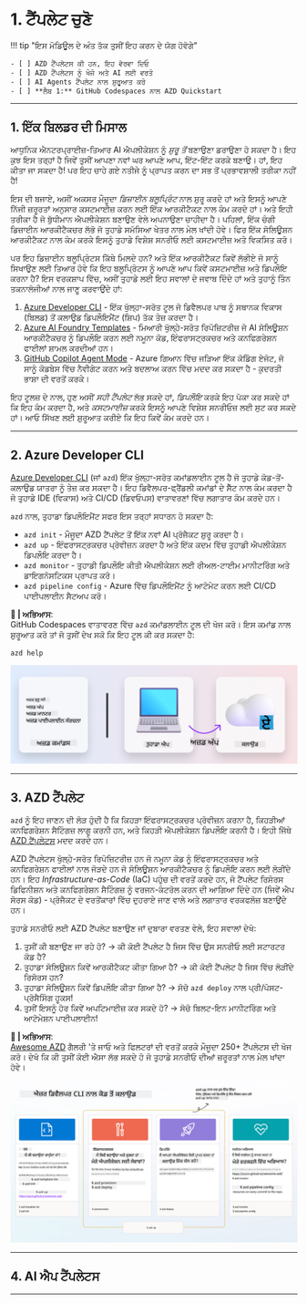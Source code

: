 <!--
CO_OP_TRANSLATOR_METADATA:
{
  "original_hash": "06d6207eff634aefcaa41739490a5324",
  "translation_date": "2025-09-24T14:54:56+00:00",
  "source_file": "workshop/docs/instructions/1-Select-AI-Template.md",
  "language_code": "pa"
}
-->
# 1. ਟੈਂਪਲੇਟ ਚੁਣੋ

!!! tip "ਇਸ ਮੋਡਿਊਲ ਦੇ ਅੰਤ ਤੱਕ ਤੁਸੀਂ ਇਹ ਕਰਨ ਦੇ ਯੋਗ ਹੋਵੋਗੇ"

    - [ ] AZD ਟੈਂਪਲੇਟਸ ਕੀ ਹਨ, ਇਹ ਵੇਰਵਾ ਦਿਓ
    - [ ] AZD ਟੈਂਪਲੇਟਸ ਨੂੰ ਖੋਜੋ ਅਤੇ AI ਲਈ ਵਰਤੋ
    - [ ] AI Agents ਟੈਂਪਲੇਟ ਨਾਲ ਸ਼ੁਰੂਆਤ ਕਰੋ
    - [ ] **ਲੈਬ 1:** GitHub Codespaces ਨਾਲ AZD Quickstart

---

## 1. ਇੱਕ ਬਿਲਡਰ ਦੀ ਮਿਸਾਲ

ਆਧੁਨਿਕ ਐਨਟਰਪ੍ਰਾਈਜ਼-ਤਿਆਰ AI ਐਪਲੀਕੇਸ਼ਨ ਨੂੰ _ਸ਼ੁਰੂ ਤੋਂ_ ਬਣਾਉਣਾ ਡਰਾਉਣਾ ਹੋ ਸਕਦਾ ਹੈ। ਇਹ ਕੁਝ ਇਸ ਤਰ੍ਹਾਂ ਹੈ ਜਿਵੇਂ ਤੁਸੀਂ ਆਪਣਾ ਨਵਾਂ ਘਰ ਆਪਣੇ ਆਪ, ਇੱਟ-ਇੱਟ ਕਰਕੇ ਬਣਾਉ। ਹਾਂ, ਇਹ ਕੀਤਾ ਜਾ ਸਕਦਾ ਹੈ! ਪਰ ਇਹ ਚਾਹੇ ਗਏ ਨਤੀਜੇ ਨੂੰ ਪ੍ਰਾਪਤ ਕਰਨ ਦਾ ਸਭ ਤੋਂ ਪ੍ਰਭਾਵਸ਼ਾਲੀ ਤਰੀਕਾ ਨਹੀਂ ਹੈ!

ਇਸ ਦੀ ਬਜਾਏ, ਅਸੀਂ ਅਕਸਰ ਮੌਜੂਦਾ _ਡਿਜ਼ਾਈਨ ਬਲੂਪ੍ਰਿੰਟ_ ਨਾਲ ਸ਼ੁਰੂ ਕਰਦੇ ਹਾਂ ਅਤੇ ਇਸਨੂੰ ਆਪਣੇ ਨਿੱਜੀ ਜ਼ਰੂਰਤਾਂ ਅਨੁਸਾਰ ਕਸਟਮਾਈਜ਼ ਕਰਨ ਲਈ ਇੱਕ ਆਰਕੀਟੈਕਟ ਨਾਲ ਕੰਮ ਕਰਦੇ ਹਾਂ। ਅਤੇ ਇਹੀ ਤਰੀਕਾ ਹੈ ਜੋ ਬੁੱਧੀਮਾਨ ਐਪਲੀਕੇਸ਼ਨ ਬਣਾਉਣ ਵੇਲੇ ਅਪਨਾਉਣਾ ਚਾਹੀਦਾ ਹੈ। ਪਹਿਲਾਂ, ਇੱਕ ਚੰਗੀ ਡਿਜ਼ਾਈਨ ਆਰਕੀਟੈਕਚਰ ਲੱਭੋ ਜੋ ਤੁਹਾਡੇ ਸਮੱਸਿਆ ਖੇਤਰ ਨਾਲ ਮੇਲ ਖਾਂਦੀ ਹੋਵੇ। ਫਿਰ ਇੱਕ ਸੋਲਿਊਸ਼ਨ ਆਰਕੀਟੈਕਟ ਨਾਲ ਕੰਮ ਕਰਕੇ ਇਸਨੂੰ ਤੁਹਾਡੇ ਵਿਸ਼ੇਸ਼ ਸਨਰੀਓ ਲਈ ਕਸਟਮਾਈਜ਼ ਅਤੇ ਵਿਕਸਿਤ ਕਰੋ।

ਪਰ ਇਹ ਡਿਜ਼ਾਈਨ ਬਲੂਪ੍ਰਿੰਟਸ ਕਿੱਥੇ ਮਿਲਦੇ ਹਨ? ਅਤੇ ਇੱਕ ਆਰਕੀਟੈਕਟ ਕਿਵੇਂ ਲੱਭੀਏ ਜੋ ਸਾਨੂੰ ਸਿਖਾਉਣ ਲਈ ਤਿਆਰ ਹੋਵੇ ਕਿ ਇਹ ਬਲੂਪ੍ਰਿੰਟਸ ਨੂੰ ਆਪਣੇ ਆਪ ਕਿਵੇਂ ਕਸਟਮਾਈਜ਼ ਅਤੇ ਡਿਪਲੌਇ ਕਰਨਾ ਹੈ? ਇਸ ਵਰਕਸ਼ਾਪ ਵਿੱਚ, ਅਸੀਂ ਤੁਹਾਡੇ ਲਈ ਇਹ ਸਵਾਲਾਂ ਦੇ ਜਵਾਬ ਦਿੰਦੇ ਹਾਂ ਅਤੇ ਤੁਹਾਨੂੰ ਤਿੰਨ ਤਕਨਾਲੋਜੀਆਂ ਨਾਲ ਜਾਣੂ ਕਰਵਾਉਂਦੇ ਹਾਂ:

1. [Azure Developer CLI](https://aka.ms/azd) - ਇੱਕ ਖੁੱਲ੍ਹਾ-ਸਰੋਤ ਟੂਲ ਜੋ ਡਿਵੈਲਪਰ ਪਾਥ ਨੂੰ ਸਥਾਨਕ ਵਿਕਾਸ (ਬਿਲਡ) ਤੋਂ ਕਲਾਉਡ ਡਿਪਲੌਇਮੈਂਟ (ਸ਼ਿਪ) ਤੱਕ ਤੇਜ਼ ਕਰਦਾ ਹੈ।
1. [Azure AI Foundry Templates](https://ai.azure.com/templates) - ਮਿਆਰੀ ਖੁੱਲ੍ਹੇ-ਸਰੋਤ ਰਿਪੋਜ਼ਿਟਰੀਜ਼ ਜੋ AI ਸੋਲਿਊਸ਼ਨ ਆਰਕੀਟੈਕਚਰ ਨੂੰ ਡਿਪਲੌਇ ਕਰਨ ਲਈ ਨਮੂਨਾ ਕੋਡ, ਇੰਫਰਾਸਟ੍ਰਕਚਰ ਅਤੇ ਕਨਫਿਗਰੇਸ਼ਨ ਫਾਈਲਾਂ ਸ਼ਾਮਲ ਕਰਦੀਆਂ ਹਨ।
1. [GitHub Copilot Agent Mode](https://code.visualstudio.com/docs/copilot/chat/chat-agent-mode) - Azure ਗਿਆਨ ਵਿੱਚ ਜੜਿਆ ਇੱਕ ਕੋਡਿੰਗ ਏਜੰਟ, ਜੋ ਸਾਨੂੰ ਕੋਡਬੇਸ ਵਿੱਚ ਨੈਵੀਗੇਟ ਕਰਨ ਅਤੇ ਬਦਲਾਅ ਕਰਨ ਵਿੱਚ ਮਦਦ ਕਰ ਸਕਦਾ ਹੈ - ਕੁਦਰਤੀ ਭਾਸ਼ਾ ਦੀ ਵਰਤੋਂ ਕਰਕੇ।

ਇਹ ਟੂਲਜ਼ ਦੇ ਨਾਲ, ਹੁਣ ਅਸੀਂ _ਸਹੀ ਟੈਂਪਲੇਟ_ ਲੱਭ ਸਕਦੇ ਹਾਂ, _ਡਿਪਲੌਇ_ ਕਰਕੇ ਇਹ ਪੱਕਾ ਕਰ ਸਕਦੇ ਹਾਂ ਕਿ ਇਹ ਕੰਮ ਕਰਦਾ ਹੈ, ਅਤੇ _ਕਸਟਮਾਈਜ਼_ ਕਰਕੇ ਇਸਨੂੰ ਆਪਣੇ ਵਿਸ਼ੇਸ਼ ਸਨਰੀਓਜ਼ ਲਈ ਸੁਟ ਕਰ ਸਕਦੇ ਹਾਂ। ਆਓ ਸਿੱਖਣ ਲਈ ਸ਼ੁਰੂਆਤ ਕਰੀਏ ਕਿ ਇਹ ਕਿਵੇਂ ਕੰਮ ਕਰਦੇ ਹਨ।

---

## 2. Azure Developer CLI

[Azure Developer CLI](https://learn.microsoft.com/en-us/azure/developer/azure-developer-cli/) (ਜਾਂ `azd`) ਇੱਕ ਖੁੱਲ੍ਹਾ-ਸਰੋਤ ਕਮਾਂਡਲਾਈਨ ਟੂਲ ਹੈ ਜੋ ਤੁਹਾਡੇ ਕੋਡ-ਤੋਂ-ਕਲਾਉਡ ਯਾਤਰਾ ਨੂੰ ਤੇਜ਼ ਕਰ ਸਕਦਾ ਹੈ। ਇਹ ਡਿਵੈਲਪਰ-ਫ੍ਰੈਂਡਲੀ ਕਮਾਂਡਾਂ ਦੇ ਸੈੱਟ ਨਾਲ ਕੰਮ ਕਰਦਾ ਹੈ ਜੋ ਤੁਹਾਡੇ IDE (ਵਿਕਾਸ) ਅਤੇ CI/CD (ਡਿਵਓਪਸ) ਵਾਤਾਵਰਣਾਂ ਵਿੱਚ ਲਗਾਤਾਰ ਕੰਮ ਕਰਦੇ ਹਨ।

`azd` ਨਾਲ, ਤੁਹਾਡਾ ਡਿਪਲੌਇਮੈਂਟ ਸਫਰ ਇਸ ਤਰ੍ਹਾਂ ਸਧਾਰਨ ਹੋ ਸਕਦਾ ਹੈ:

- `azd init` - ਮੌਜੂਦਾ AZD ਟੈਂਪਲੇਟ ਤੋਂ ਇੱਕ ਨਵਾਂ AI ਪ੍ਰੋਜੈਕਟ ਸ਼ੁਰੂ ਕਰਦਾ ਹੈ।
- `azd up` - ਇੰਫਰਾਸਟ੍ਰਕਚਰ ਪ੍ਰੋਵੀਜ਼ਨ ਕਰਦਾ ਹੈ ਅਤੇ ਇੱਕ ਕਦਮ ਵਿੱਚ ਤੁਹਾਡੀ ਐਪਲੀਕੇਸ਼ਨ ਡਿਪਲੌਇ ਕਰਦਾ ਹੈ।
- `azd monitor` - ਤੁਹਾਡੀ ਡਿਪਲੌਇ ਕੀਤੀ ਐਪਲੀਕੇਸ਼ਨ ਲਈ ਰੀਅਲ-ਟਾਈਮ ਮਾਨੀਟਰਿੰਗ ਅਤੇ ਡਾਇਗਨੋਸਟਿਕਸ ਪ੍ਰਾਪਤ ਕਰੋ।
- `azd pipeline config` - Azure ਵਿੱਚ ਡਿਪਲੌਇਮੈਂਟ ਨੂੰ ਆਟੋਮੇਟ ਕਰਨ ਲਈ CI/CD ਪਾਈਪਲਾਈਨ ਸੈਟਅਪ ਕਰੋ।

**🎯 | ਅਭਿਆਸ**: <br/> 
GitHub Codespaces ਵਾਤਾਵਰਣ ਵਿੱਚ `azd` ਕਮਾਂਡਲਾਈਨ ਟੂਲ ਦੀ ਖੋਜ ਕਰੋ। ਇਸ ਕਮਾਂਡ ਨਾਲ ਸ਼ੁਰੂਆਤ ਕਰੋ ਤਾਂ ਜੋ ਤੁਸੀਂ ਦੇਖ ਸਕੋ ਕਿ ਇਹ ਟੂਲ ਕੀ ਕਰ ਸਕਦਾ ਹੈ:

```bash title="" linenums="0"
azd help
```

![Flow](../../../../../translated_images/azd-flow.19ea67c2f81eaa661db02745e9bba115874d18ce52480f2854ae6e2011d4b526.pa.png)

---

## 3. AZD ਟੈਂਪਲੇਟ

`azd` ਨੂੰ ਇਹ ਜਾਣਨ ਦੀ ਲੋੜ ਹੁੰਦੀ ਹੈ ਕਿ ਕਿਹੜਾ ਇੰਫਰਾਸਟ੍ਰਕਚਰ ਪ੍ਰੋਵੀਜ਼ਨ ਕਰਨਾ ਹੈ, ਕਿਹੜੀਆਂ ਕਨਫਿਗਰੇਸ਼ਨ ਸੈਟਿੰਗਜ਼ ਲਾਗੂ ਕਰਨੀ ਹਨ, ਅਤੇ ਕਿਹੜੀ ਐਪਲੀਕੇਸ਼ਨ ਡਿਪਲੌਇ ਕਰਨੀ ਹੈ। ਇਹੀ ਜਿੱਥੇ [AZD ਟੈਂਪਲੇਟਸ](https://learn.microsoft.com/en-us/azure/developer/azure-developer-cli/azd-templates?tabs=csharp) ਮਦਦ ਕਰਦੇ ਹਨ।

AZD ਟੈਂਪਲੇਟਸ ਖੁੱਲ੍ਹੇ-ਸਰੋਤ ਰਿਪੋਜ਼ਿਟਰੀਜ਼ ਹਨ ਜੋ ਨਮੂਨਾ ਕੋਡ ਨੂੰ ਇੰਫਰਾਸਟ੍ਰਕਚਰ ਅਤੇ ਕਨਫਿਗਰੇਸ਼ਨ ਫਾਈਲਾਂ ਨਾਲ ਜੋੜਦੇ ਹਨ ਜੋ ਸੋਲਿਊਸ਼ਨ ਆਰਕੀਟੈਕਚਰ ਨੂੰ ਡਿਪਲੌਇ ਕਰਨ ਲਈ ਲੋੜੀਂਦੇ ਹਨ। 
ਇਹ _Infrastructure-as-Code_ (IaC) ਪਹੁੰਚ ਦੀ ਵਰਤੋਂ ਕਰਦੇ ਹਨ, ਜੋ ਟੈਂਪਲੇਟ ਰਿਸੋਰਸ ਡਿਫਿਨੀਸ਼ਨ ਅਤੇ ਕਨਫਿਗਰੇਸ਼ਨ ਸੈਟਿੰਗਜ਼ ਨੂੰ ਵਰਜਨ-ਕੰਟਰੋਲ ਕਰਨ ਦੀ ਆਗਿਆ ਦਿੰਦੇ ਹਨ (ਜਿਵੇਂ ਐਪ ਸੋਰਸ ਕੋਡ) - ਪ੍ਰੋਜੈਕਟ ਦੇ ਵਰਤੋਂਕਾਰਾਂ ਵਿੱਚ ਦੁਹਰਾਏ ਜਾਣ ਵਾਲੇ ਅਤੇ ਲਗਾਤਾਰ ਵਰਕਫਲੋਜ਼ ਬਣਾਉਂਦੇ ਹਨ।

ਤੁਹਾਡੇ ਸਨਰੀਓ ਲਈ AZD ਟੈਂਪਲੇਟ ਬਣਾਉਣ ਜਾਂ ਦੁਬਾਰਾ ਵਰਤਣ ਵੇਲੇ, ਇਹ ਸਵਾਲਾਂ ਦੇਖੋ:

1. ਤੁਸੀਂ ਕੀ ਬਣਾਉਣ ਜਾ ਰਹੇ ਹੋ? → ਕੀ ਕੋਈ ਟੈਂਪਲੇਟ ਹੈ ਜਿਸ ਵਿੱਚ ਉਸ ਸਨਰੀਓ ਲਈ ਸਟਾਰਟਰ ਕੋਡ ਹੈ?
1. ਤੁਹਾਡਾ ਸੋਲਿਊਸ਼ਨ ਕਿਵੇਂ ਆਰਕੀਟੈਕਟ ਕੀਤਾ ਗਿਆ ਹੈ? → ਕੀ ਕੋਈ ਟੈਂਪਲੇਟ ਹੈ ਜਿਸ ਵਿੱਚ ਲੋੜੀਂਦੇ ਰਿਸੋਰਸ ਹਨ?
1. ਤੁਹਾਡਾ ਸੋਲਿਊਸ਼ਨ ਕਿਵੇਂ ਡਿਪਲੌਇ ਕੀਤਾ ਗਿਆ ਹੈ? → ਸੋਚੋ `azd deploy` ਨਾਲ ਪ੍ਰੀ/ਪੋਸਟ-ਪ੍ਰੋਸੈਸਿੰਗ ਹੂਕਸ!
1. ਤੁਸੀਂ ਇਸਨੂੰ ਹੋਰ ਕਿਵੇਂ ਅਪਟਿਮਾਈਜ਼ ਕਰ ਸਕਦੇ ਹੋ? → ਸੋਚੋ ਬਿਲਟ-ਇਨ ਮਾਨੀਟਰਿੰਗ ਅਤੇ ਆਟੋਮੇਸ਼ਨ ਪਾਈਪਲਾਈਨ!

**🎯 | ਅਭਿਆਸ**: <br/> 
[Awesome AZD](https://azure.github.io/awesome-azd/) ਗੈਲਰੀ 'ਤੇ ਜਾਓ ਅਤੇ ਫਿਲਟਰਾਂ ਦੀ ਵਰਤੋਂ ਕਰਕੇ ਮੌਜੂਦਾ 250+ ਟੈਂਪਲੇਟਸ ਦੀ ਖੋਜ ਕਰੋ। ਦੇਖੋ ਕਿ ਕੀ ਤੁਸੀਂ ਕੋਈ ਐਸਾ ਲੱਭ ਸਕਦੇ ਹੋ ਜੋ ਤੁਹਾਡੇ ਸਨਰੀਓ ਦੀਆਂ ਜ਼ਰੂਰਤਾਂ ਨਾਲ ਮੇਲ ਖਾਂਦਾ ਹੋਵੇ।

![Code](../../../../../translated_images/azd-code-to-cloud.2d9503d69d3400da091317081968b6cad59c951339fea82ebe0b5ec646a3362d.pa.png)

---

## 4. AI ਐਪ ਟੈਂਪਲੇਟਸ

---

